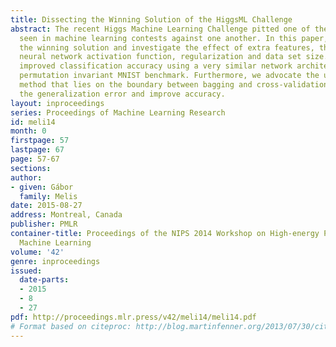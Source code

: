 ```yaml
---
title: Dissecting the Winning Solution of the HiggsML Challenge
abstract: The recent Higgs Machine Learning Challenge pitted one of the largest crowds
  seen in machine learning contests against one another. In this paper, we present
  the winning solution and investigate the effect of extra features, the choice of
  neural network activation function, regularization and data set size. We demonstrate
  improved classification accuracy using a very similar network architecture on the
  permutation invariant MNIST benchmark. Furthermore, we advocate the use of a simple
  method that lies on the boundary between bagging and cross-validation to both estimate
  the generalization error and improve accuracy.
layout: inproceedings
series: Proceedings of Machine Learning Research
id: meli14
month: 0
firstpage: 57
lastpage: 67
page: 57-67
sections: 
author:
- given: Gábor
  family: Melis
date: 2015-08-27
address: Montreal, Canada
publisher: PMLR
container-title: Proceedings of the NIPS 2014 Workshop on High-energy Physics and
  Machine Learning
volume: '42'
genre: inproceedings
issued:
  date-parts:
  - 2015
  - 8
  - 27
pdf: http://proceedings.mlr.press/v42/meli14/meli14.pdf
# Format based on citeproc: http://blog.martinfenner.org/2013/07/30/citeproc-yaml-for-bibliographies/
---
```

